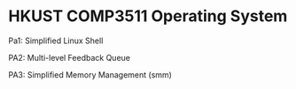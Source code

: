 # HKUST COMP3511 Operating System

Pa1: Simplified Linux Shell

PA2: Multi-level Feedback Queue 

PA3: Simplified Memory Management (smm)
